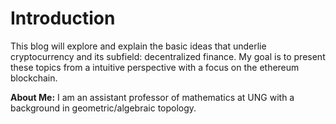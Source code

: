 Introduction
============================

This blog will explore and explain the basic ideas that underlie cryptocurrency and its subfield: decentralized finance. My goal is to present these topics from a intuitive perspective with a focus on the ethereum blockchain.

**About Me:** I am an assistant professor of mathematics at UNG with a background in geometric/algebraic topology.
